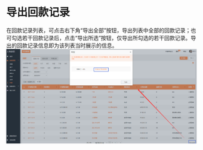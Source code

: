 # 导出回款记录

在回款记录列表，可点击右下角“导出全部”按钮，导出列表中全部的回款记录；也可勾选若干回款记录后，点击“导出所选”按钮，仅导出所勾选的若干回款记录。导出的回款记录信息即为该列表当时展示的信息。![](/assets/lix导出回款记录.png)

